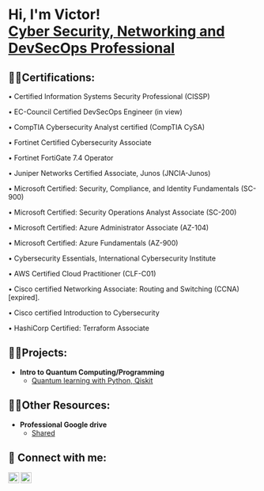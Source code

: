 <h1>Hi, I'm Victor! <br/><a href="https://www.linkedin.com/in/victor-ogueri-onyeukwu-564769160/">Cyber Security, Networking and DevSecOps Professional</a>

<h2>👨‍💻Certifications:</h2>

•	Certified Information Systems Security Professional (CISSP)

•	EC-Council Certified DevSecOps Engineer (in view)

•	CompTIA Cybersecurity Analyst certified (CompTIA CySA)

•	Fortinet Certified Cybersecurity Associate

•	Fortinet FortiGate 7.4 Operator

•	Juniper Networks Certified Associate, Junos (JNCIA-Junos)

•	Microsoft Certified: Security, Compliance, and Identity Fundamentals (SC-900)

•	Microsoft Certified: Security Operations Analyst Associate (SC-200)

•	Microsoft Certified: Azure Administrator Associate (AZ-104)

•	Microsoft Certified: Azure Fundamentals (AZ-900)

•	Cybersecurity Essentials, International Cybersecurity Institute

•	AWS Certified Cloud Practitioner (CLF-C01)  

•	Cisco certified Networking Associate: Routing and Switching (CCNA) [expired].

•	Cisco certified Introduction to Cybersecurity

•	HashiCorp Certified: Terraform Associate



<h2>👨‍💻Projects:</h2>

- <b>Intro to Quantum Computing/Programming</b>
  - [Quantum learning with Python, Qiskit](https://github.com/Chukwud3b3/quantumlearning)


<h2>👨‍💻Other Resources:</h2>

- <b>Professional Google drive</b>
  - [Shared ](https://github.com/Chukwud3b3/quantumlearning)

<!---
- <b>Data Structures and Algorithms Practice (AlgoExpert)</b>
  - [Praciting DS & Algos in Python](https://github.com/joshmadakor1/Algorithms-Practice)
- <b>Full Stack Web App (React, NodeJS, Azure, and Machine Learning Components)</b>
  - [Image Analysis Middleware](https://github.com/joshmadakor1/4chan-Image-Analysis-Middleware-C964) <b><i>(Potentially NSFW)</b></i>
- <b>PowerShell</b>
  - [Windows EventLog: Failed RDP Logins Source IP to full GeoData Conversion](https://github.com/joshmadakor1/Sentinel-Lab)
  - [JWipe (Disk Wiping Utility)](https://github.com/joshmadakor1/Jwipe.PowerShell)
  - [Active Directory Bulk User Creation](https://github.com/joshmadakor1/AD_PS)
  - [FIM (File Integrity Monitor)](https://github.com/joshmadakor1/PowerShell-Integrity-FIM)
- <b>C# (.NET Desktop Applications)</b>
  - [Ransomware Proof of Concept (Encrypter)](https://github.com/joshmadakor1/EncrypterPOC)
  - [Ransomware Proof of Concept (Decrypter)](https://github.com/joshmadakor1/DecrypterPOC)
  - [Keylogger with Email Capability](https://github.com/joshmadakor1/Key-Logger-With-Email)
- <b>Python</b>
  - [Package Delivery Application (Datastructures and Algorithms Demo)](https://github.com/joshmadakor1/Package-Delivery-Pathfinding-Algorithm)
--->
<!---
<h2>📺 Popular YouTube Videos</h2>

- [How to get into Cybersecurity Starting From Zero](https://www.youtube.com/watch?v=a83ASGn_V_s)
- [A Day in the Life of a Cybersecurity Anayst](https://www.youtube.com/watch?v=uHy3oM7NnoU)
- [How to Create a KeyLogger (C#)](https://www.youtube.com/watch?v=N-L9hklSlNk)
- [Ransomware Demonstration (C#)](https://www.youtube.com/watch?v=OfvdQeh79s0)
- [Is WGU Legit?](https://www.youtube.com/watch?v=E2MwRWxDBkA)
--->
<h2> 🤳 Connect with me:</h2>

[<img align="left" alt="VictorOgueri | LinkedIn" width="22px" src="https://cdn.jsdelivr.net/npm/simple-icons@v3/icons/linkedin.svg" />][linkedin]
[<img align="left" alt="VictorOgueri | Credly" width="22px" src="https://info.credly.com/hubfs/Credly_images_2022/Logo.svg" />][Credly]

[linkedin]: https://www.linkedin.com/in/victor-ogueri-onyeukwu-564769160/
[Credly]: https://www.credly.com/users/victor-ogueri-onyeukwu.efbfb711





<!---
- 👋 Hi, I’m @Chukwudebe
- 👀 I’m interested in Cybersecurity, Networking, DevOps
- 🌱 I’m currently learning DevOps
- 💞️ I’m looking to collaborate on ...
- 📫 How to reach me ...
- 😄 Pronouns: ...
- ⚡ Fun fact: ...


Chukwudebelearns/Chukwudebelearns is a ✨ special ✨ repository because its `README.md` (this file) appears on your GitHub profile.
You can click the Preview link to take a look at your changes.
--->

<!--
**Chukwud3b3/Chukwud3b3** is a ✨ _special_ ✨ repository because its `README.md` (this file) appears on your GitHub profile.

Here are some ideas to get you started:

- 🔭 I’m currently working on ...
- 🌱 I’m currently learning ...
- 👯 I’m looking to collaborate on ...
- 🤔 I’m looking for help with ...
- 💬 Ask me about ...
- 📫 How to reach me: ...
- 😄 Pronouns: ...
- ⚡ Fun fact: ...
-->
